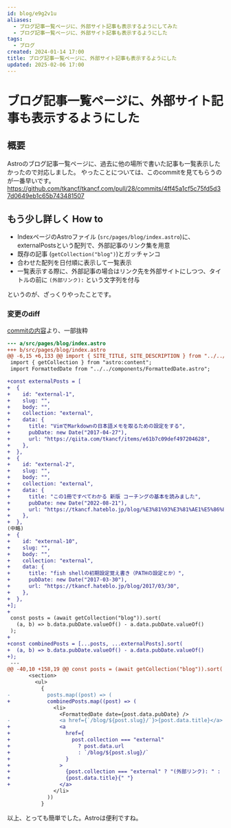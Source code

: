 ```yaml
---
id: blog/e9g2v1u
aliases:
  - ブログ記事一覧ページに、外部サイト記事も表示するようにしてみた
  - ブログ記事一覧ページに、外部サイト記事も表示するようにした
tags:
  - ブログ
created: 2024-01-14 17:00
title: ブログ記事一覧ページに、外部サイト記事も表示するようにした
updated: 2025-02-06 17:00
---
```


# ブログ記事一覧ページに、外部サイト記事も表示するようにした

## 概要

Astroのブログ記事一覧ページに、過去に他の場所で書いた記事も一覧表示したかったので対応しました。
やったことについては、このcommitを見てもらうのが一番早いです。  
https://github.com/tkancf/tkancf.com/pull/28/commits/4ff45a1cf5c75fd5d37d0649eb1c65b743481507

## もう少し詳しく How to

- IndexページのAstroファイル (`src/pages/blog/index.astro`)に、externalPostsという配列で、外部記事のリンク集を用意
- 既存の記事 (`getCollection("blog")`)とガッチャンコ
- 合わせた配列を日付順に表示して一覧表示
- 一覧表示する際に、外部記事の場合はリンク先を外部サイトにしつつ、タイトルの前に `(外部リンク):` という文字列を付与

というのが、ざっくりやったことです。

### 変更のdiff

[commitの内容](https://github.com/tkancf/tkancf.com/pull/28/commits/4ff45a1cf5c75fd5d37d0649eb1c65b743481507)より、一部抜粋

```diff
--- a/src/pages/blog/index.astro
+++ b/src/pages/blog/index.astro
@@ -6,15 +6,133 @@ import { SITE_TITLE, SITE_DESCRIPTION } from "../../consts";
 import { getCollection } from "astro:content";
 import FormattedDate from "../../components/FormattedDate.astro";

+const externalPosts = [
+  {
+    id: "external-1",
+    slug: "",
+    body: "",
+    collection: "external",
+    data: {
+      title: "VimでMarkdownの日本語メモを取るための設定をする",
+      pubDate: new Date("2017-04-27"),
+      url: "https://qiita.com/tkancf/items/e61b7c09def497204628",
+    },
+  },
+  {
+    id: "external-2",
+    slug: "",
+    body: "",
+    collection: "external",
+    data: {
+      title: "この1冊ですべてわかる 新版 コーチングの基本を読みました",
+      pubDate: new Date("2022-08-21"),
+      url: "https://tkancf.hateblo.jp/blog/%E3%81%93%E3%81%AE1%E5%86%8A%E3%81%A7%E3%81%99%E3%81%B9%E3%81%A6%E3%82%8F%E3%81%8B%E3%82%8B_%E6%96%B0%E7%89%88_%E3%82%B3%E3%83%BC%E3%83%81%E3%83%B3%E3%82%B0%E3%81%AE%E5%9F%BA%E6%9C%AC%E3%82%92%E8%AA%AD%E3%81%BF%E3%81%BE",
+    },
+  },
(中略)
+  {
+    id: "external-10",
+    slug: "",
+    body: "",
+    collection: "external",
+    data: {
+      title: "fish shellの初期設定覚え書き（PATHの設定とか）",
+      pubDate: new Date("2017-03-30"),
+      url: "https://tkancf.hateblo.jp/blog/2017/03/30",
+    },
+  },
+];
+
 const posts = (await getCollection("blog")).sort(
   (a, b) => b.data.pubDate.valueOf() - a.data.pubDate.valueOf()
 );
+
+const combinedPosts = [...posts, ...externalPosts].sort(
+  (a, b) => b.data.pubDate.valueOf() - a.data.pubDate.valueOf()
+);
 ---
@@ -40,10 +158,19 @@ const posts = (await getCollection("blog")).sort(
       <section>
         <ul>
           {
-            posts.map((post) => (
+            combinedPosts.map((post) => (
               <li>
                 <FormattedDate date={post.data.pubDate} />
-                <a href={`/blog/${post.slug}/`}>{post.data.title}</a>
+                <a
+                  href={
+                    post.collection === "external"
+                      ? post.data.url
+                      : `/blog/${post.slug}/`
+                  }
+                >
+                  {post.collection === "external" ? "(外部リンク): " : ""}
+                  {post.data.title}{" "}
+                </a>
               </li>
             ))
           }
```

以上、とっても簡単でした。Astroは便利ですね。
